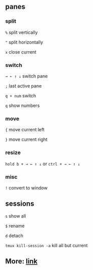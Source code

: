 ## panes
### split

```%``` split vertically

```"``` split horizontally

```x``` close current

### switch

```→ ← ↑ ↓``` switch pane

```;``` last active pane

```q + num``` switch

```q``` show numbers


### move

```{``` move current left

```}``` move current right

### resize

```hold b + → ← ↑ ↓``` or ```ctrl + → ← ↑ ↓```

### misc

```!``` convert to window


## sessions

```s``` show all

```$``` rename

```d``` detach

```tmux kill-session -a``` kill all but current





## More: [link](https://tmuxcheatsheet.com/)
